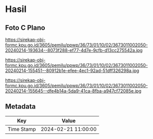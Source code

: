 # Hasil

## Foto C Plano

https://sirekap-obj-formc.kpu.go.id/3605/pemilu/ppwp/36/73/01/10/02/3673011002050-20240214-193634--8073f288-ef77-4d7e-9cfb-d13cc275542a.jpg

https://sirekap-obj-formc.kpu.go.id/3605/pemilu/ppwp/36/73/01/10/02/3673011002050-20240214-155451--80912b1e-efee-4ec1-92ad-51dff326298a.jpg

https://sirekap-obj-formc.kpu.go.id/3605/pemilu/ppwp/36/73/01/10/02/3673011002050-20240214-155645--dfe4b14a-5da9-41ca-8fba-a947cf72085e.jpg


## Metadata

| Key        | Value               |
| ---------- | ------------------- |
| Time Stamp | 2024-02-21 11:00:00 |



